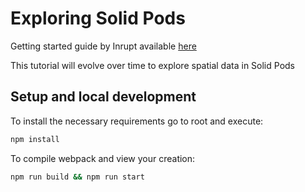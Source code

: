 # Exploring Solid Pods

Getting started guide by Inrupt available [here](https://docs.inrupt.com/developer-tools/javascript/client-libraries/tutorial/getting-started/)

This tutorial will evolve over time to explore spatial data in Solid Pods

## Setup and local development

To install the necessary requirements go to root and execute:

```sh
npm install
```

To compile webpack and view your creation:

```sh
npm run build && npm run start

```
